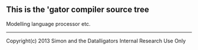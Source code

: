 This is the 'gator compiler source tree
---------------------------------------

Modelling language processor etc.

_____________________________________________
Copyright(c) 2013 Simon and the Datalligators
Internal Research Use Only
